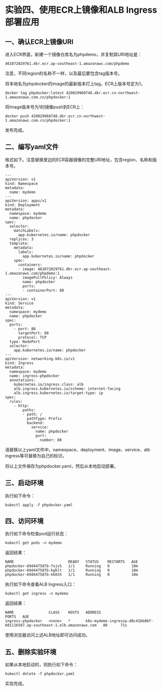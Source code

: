 # 实验四、使用ECR上镜像和ALB Ingress部署应用

## 一、确认ECR上镜像URI

进入ECR界面，新建一个镜像仓库名为phpdemo，并复制其URI地址是：

```
461072029761.dkr.ecr.ap-southeast-1.amazonaws.com/phpdemo
```

注意，不同region的名称不一样，以及最后要包含tag版本号。

将本地名为phpdocker的image的最新版本打上tag，ECR上版本号定为1。

```
docker tag phpdocker:latest 420029960748.dkr.ecr.cn-northwest-1.amazonaws.com.cn/phpdocker:1
```

将Image版本号为1的镜像push到ECR上：

```
docker push 420029960748.dkr.ecr.cn-northwest-1.amazonaws.com.cn/phpdocker:1
```

发布完成。

## 二、编写yaml文件

格式如下。注意替换里边的ECR容器镜像的完整URI地址，包含region、名称和版本号。

```
---
apiVersion: v1
kind: Namespace
metadata:
  name: mydemo
---
apiVersion: apps/v1
kind: Deployment
metadata:
  namespace: mydemo
  name: phpdocker
spec:
  selector:
    matchLabels:
      app.kubernetes.io/name: phpdocker
  replicas: 3
  template:
    metadata:
      labels:
        app.kubernetes.io/name: phpdocker
    spec:
      containers:
      - image: 461072029761.dkr.ecr.ap-southeast-1.amazonaws.com/phpdemo:1
        imagePullPolicy: Always
        name: phpdocker
        ports:
        - containerPort: 80
---
apiVersion: v1
kind: Service
metadata:
  namespace: mydemo
  name: phpdocker
spec:
  ports:
    - port: 80
      targetPort: 80
      protocol: TCP
  type: NodePort
  selector:
    app.kubernetes.io/name: phpdocker
---
apiVersion: networking.k8s.io/v1
kind: Ingress
metadata:
  namespace: mydemo
  name: ingress-phpdocker
  annotations:
    kubernetes.io/ingress.class: alb
    alb.ingress.kubernetes.io/scheme: internet-facing
    alb.ingress.kubernetes.io/target-type: ip
spec:
  rules:
    - http:
        paths:
        - path: /
          pathType: Prefix
          backend:
            service:
              name: phpdocker
              port:
                number: 80
```

请替换以上yaml文件中，namespace、deployment、image、service、alb ingress等可替换为自己的标识。

将以上文件保存为phpdocker.yaml，然后从本地启动部署。

## 三、启动环境

执行如下命令：

```
kubectl apply -f phpdocker.yaml
```

## 四、访问环境

执行如下命令检查pod运行状态：

```
kubectl get pods -n mydemo
```

返回结果：

```
NAME                         READY   STATUS    RESTARTS   AGE
phpdocker-69d447587b-fxjv5   1/1     Running   0          10m
phpdocker-69d447587b-kgklt   1/1     Running   0          10m
phpdocker-69d447587b-kk6th   1/1     Running   0          10m
```

执行如下命令查看ALB Ingress入口：

```
kubectl get ingress -n mydemo
```

返回结果：

```
NAME                CLASS    HOSTS   ADDRESS                                                                     PORTS   AGE
ingress-phpdocker   <none>   *       k8s-mydemo-ingressp-d0c41bb86f-601116587.ap-southeast-1.elb.amazonaws.com   80      71s
```

使用浏览器访问上述ALB地址即可访问成功。

## 五、删除实验环境

如果从本地启动的，则执行如下命令：

```
kubectl delete -f phpdocker.yaml
```

实验完成。
